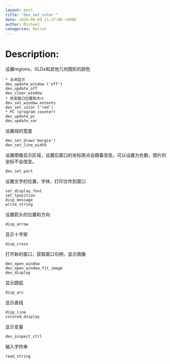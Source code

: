 ```yaml
---
layout: post
title: "dev_set_color "
date: 2020-06-09 11:37:00 +0800
author: Michael
categories: Halcon
---
```


# Description:

设置regions，XLDs和其他几何图形的颜色

	* 关闭显示
	dev_update_window ('off')
	dev_update_off
	dev_clear_window
	* 改变窗口位置和大小
	dev_set_window_extents 
	dev_set_color ('red')
	* PC (program counter)
	dev_update_pc
	dev_update_var

设置线的宽度

	dev_set_draw('margin') 
	dev_set_line_width


设置图像显示区域，设置后窗口的坐标原点会跟着改变。可以设置为负数，图片的坐标不会改变。

	dev_set_part 

设置文字的位置，字体，打印文件到窗口

	set_display_font
	set_tposition
	disp_message
	write_string 

设置箭头的位置和方向

	disp_arrow

显示十字架

	disp_cross

打开新的窗口，获取窗口句柄，显示图像

	dev_open_window
	dev_open_window_fit_image
	dev_display

显示圆弧

	disp_arc 

显示直线

	disp_line
	colored_display

显示变量

	dev_inspect_ctrl

输入字符串

	read_string 